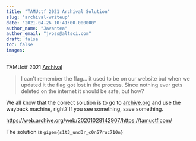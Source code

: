 ```yaml
---
title: "TAMUctf 2021 Archival Solution"
slug: "archival-writeup"
date: "2021-04-26 10:41:00.000000"
author_name: "Javantea"
author_email: "jvoss@altsci.com"
draft: false
toc: false
images:
---
```


TAMUctf 2021
[Archival](https://ctftime.org/task/15804)

>    I can't remember the flag... it used to be on our website but when we updated it the flag got lost in the process. Since nothing ever gets deleted on the internet it should be safe, but how?

We all know that the correct solution is to go to [archive.org](https://archive.org/) and use the wayback machine, right? If you see something, save something.

https://web.archive.org/web/20201028142907/https://tamuctf.com/

The solution is `gigem{s1t3_und3r_c0n57ruc710n}`

